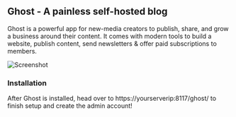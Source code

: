 ## Ghost - A painless self-hosted blog

Ghost is a powerful app for new-media creators to publish, share, and grow a business around their content. It comes with modern tools to build a website, publish content, send newsletters & offer paid subscriptions to members.

![Screenshot](https://ghost.org/images/home/posts_hu3b21debb17401a2115316debd8fe8fa5_467056_2000x0_resize_q100_h2_box_3.webp)

### Installation

After Ghost is installed, head over to https://yourserverip:8117/ghost/ to finish setup and create the admin account!
